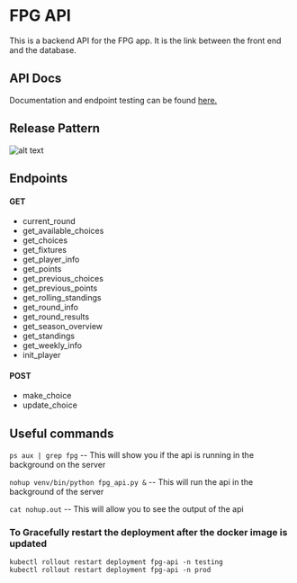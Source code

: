 # FPG API

This is a backend API for the FPG app. It is the link between the front end and the database.

## API Docs

Documentation and endpoint testing can be found [here.](http://127.0.0.1:5000/apidocs/#)

## Release Pattern

![alt text](image-1.png)

## Endpoints

#### GET

- current_round
- get_available_choices
- get_choices
- get_fixtures
- get_player_info
- get_points
- get_previous_choices
- get_previous_points
- get_rolling_standings
- get_round_info
- get_round_results
- get_season_overview
- get_standings
- get_weekly_info
- init_player

#### POST

- make_choice
- update_choice

## Useful commands

`ps aux | grep fpg` -- This will show you if the api is running in the background on the server

`nohup venv/bin/python fpg_api.py &` -- This will run the api in the background of the server

`cat nohup.out` -- This will allow you to see the output of the api

### To Gracefully restart the deployment after the docker image is updated

```
kubectl rollout restart deployment fpg-api -n testing
kubectl rollout restart deployment fpg-api -n prod
```
